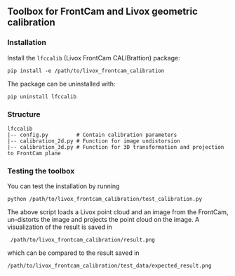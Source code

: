 ## Toolbox for FrontCam and Livox geometric calibration


### Installation

Install the `lfccalib` (Livox FrontCam CALIBrattion) package:
```
pip install -e /path/to/livox_frontcam_calibration
```

The package can be uninstalled with:
```
pip uninstall lfccalib
```

### Structure

```
lfccalib 
|-- config.py         # Contain calibration parameters
|-- calibration_2d.py # Function for image undistorsion
|-- calibration_3d.py # Function for 3D transformation and projection to FrontCam plane
```

### Testing the toolbox

You can test the installation by running
```
python /path/to/livox_frontcam_calibration/test_calibration.py
```

The above script loads a Livox point cloud and an image from the FrontCam, un-distorts the image and projects the point cloud on the image. A visualization of the result is saved in
```
 /path/to/livox_frontcam_calibration/result.png
```
which can be compared to the result saved in 
```
/path/to/livox_frontcam_calibration/test_data/expected_result.png
```
